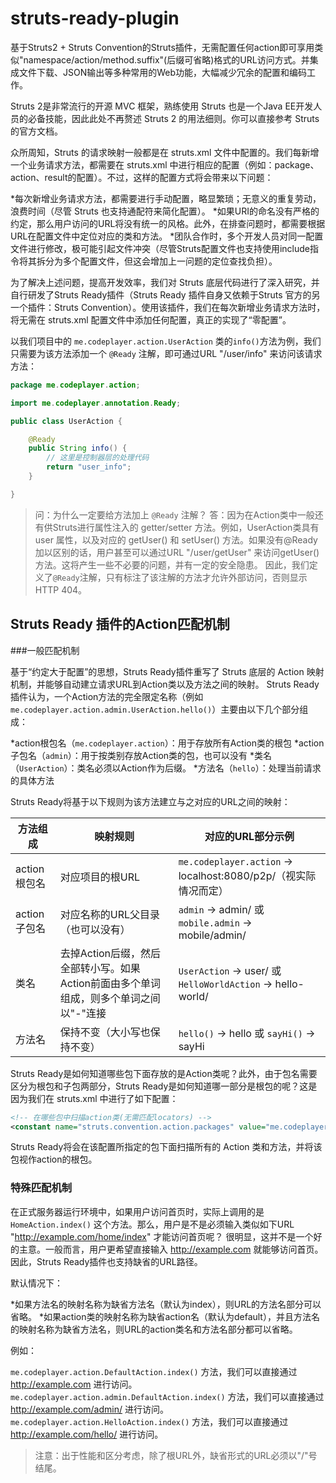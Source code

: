 # struts-ready-plugin
基于Struts2 + Struts Convention的Struts插件，无需配置任何action即可享用类似"namespace/action/method.suffix"(后缀可省略)格式的URL访问方式。并集成文件下载、JSON输出等多种常用的Web功能，大幅减少冗余的配置和编码工作。

Struts 2是非常流行的开源 MVC 框架，熟练使用 Struts 也是一个Java EE开发人员的必备技能，因此此处不再赘述 Struts 2 的用法细则。你可以直接参考 Struts 的官方文档。

众所周知，Struts 的请求映射一般都是在 struts.xml 文件中配置的。我们每新增一个业务请求方法，都需要在 struts.xml 中进行相应的配置（例如：package、action、result的配置）。不过，这样的配置方式将会带来以下问题：

*每次新增业务请求方法，都需要进行手动配置，略显繁琐；无意义的重复劳动，浪费时间（尽管 Struts 也支持通配符来简化配置）。
*如果URI的命名没有严格的约定，那么用户访问的URL将没有统一的风格。此外，在排查问题时，都需要根据URL在配置文件中定位对应的类和方法。
*团队合作时，多个开发人员对同一配置文件进行修改，极可能引起文件冲突（尽管Struts配置文件也支持使用include指令将其拆分为多个配置文件，但这会增加上一问题的定位查找负担）。

为了解决上述问题，提高开发效率，我们对 Struts 底层代码进行了深入研究，并自行研发了Struts Ready插件（Struts Ready 插件自身又依赖于Struts 官方的另一个插件：Struts Convention）。使用该插件，我们在每次新增业务请求方法时，将无需在 struts.xml 配置文件中添加任何配置，真正的实现了“零配置”。

以我们项目中的 `me.codeplayer.action.UserAction` 类的`info()`方法为例，我们只需要为该方法添加一个 `@Ready` 注解，即可通过URL "/user/info" 来访问该请求方法：
```java
package me.codeplayer.action;

import me.codeplayer.annotation.Ready;

public class UserAction {

	@Ready
	public String info() {
		// 这里是控制器层的处理代码
		return "user_info";
	}

}
```
>问：为什么一定要给方法加上 `@Ready` 注解？
>答：因为在Action类中一般还有供Struts进行属性注入的 getter/setter 方法。例如，UserAction类具有 user 属性，以及对应的 getUser() 和 setUser() 方法。如果没有@Ready加以区别的话，用户甚至可以通过URL "/user/getUser" 来访问getUser()方法。这将产生一些不必要的问题，并有一定的安全隐患。
>因此，我们定义了`@Ready`注解，只有标注了该注解的方法才允许外部访问，否则显示HTTP 404。

## Struts Ready 插件的Action匹配机制

###一般匹配机制

基于“约定大于配置”的思想，Struts Ready插件重写了 Struts 底层的 Action 映射机制，并能够自动建立请求URL到Action类以及方法之间的映射。
Struts Ready插件认为，一个Action方法的完全限定名称（例如`me.codeplayer.action.admin.UserAction.hello()`）主要由以下几个部分组成：

*action根包名（`me.codeplayer.action`）：用于存放所有Action类的根包
*action子包名（`admin`）：用于按类别存放Action类的包，也可以没有
*类名（`UserAction`）：类名必须以Action作为后缀。
*方法名（`hello`）：处理当前请求的具体方法

Struts Ready将基于以下规则为该方法建立与之对应的URL之间的映射：

| 方法组成 | 映射规则 |	对应的URL部分示例 |
| -------- | -------- | ------------------ |
| action根包名 |	对应项目的根URL	| `me.codeplayer.action` -> localhost:8080/p2p/（视实际情况而定）|
| action子包名	| 对应名称的URL父目录（也可以没有）| `admin` -> admin/ 或 `mobile.admin` -> mobile/admin/ |
| 类名	| 去掉Action后缀，然后全部转小写。如果Action前面由多个单词组成，则多个单词之间以"-"连接 |	`UserAction` -> user/ 或 `HelloWorldAction` -> hello-world/ |
| 方法名	| 保持不变（大小写也保持不变） | `hello()` -> hello 或 `sayHi()` -> sayHi |

Struts Ready是如何知道哪些包下面存放的是Action类呢？此外，由于包名需要区分为根包和子包两部分，Struts Ready是如何知道哪一部分是根包的呢？这是因为我们在 struts.xml 中进行了如下配置：

```xml
<!-- 在哪些包中扫描action类(无需匹配locators) -->
<constant name="struts.convention.action.packages" value="me.codeplayer.action" />
```

Struts Ready将会在该配置所指定的包下面扫描所有的 Action 类和方法，并将该包视作action的根包。

###	特殊匹配机制

在正式服务器运行环境中，如果用户访问首页时，实际上调用的是 `HomeAction.index()` 这个方法。那么，用户是不是必须输入类似如下URL "http://example.com/home/index" 才能访问首页呢？
很明显，这并不是一个好的主意。一般而言，用户更希望直接输入 http://example.com 就能够访问首页。因此，Struts Ready插件也支持缺省的URL路径。

默认情况下：

*如果方法名的映射名称为缺省方法名（默认为index），则URL的方法名部分可以省略。
*如果action类的映射名称为缺省action名（默认为default），并且方法名的映射名称为缺省方法名，则URL的action类名和方法名部分都可以省略。

例如：

`me.codeplayer.action.DefaultAction.index()` 方法，我们可以直接通过 http://example.com 进行访问。
`me.codeplayer.action.admin.DefaultAction.index()` 方法，我们可以直接通过 http://example.com/admin/ 进行访问。
`me.codeplayer.action.HelloAction.index()` 方法，我们可以直接通过 http://example.com/hello/ 进行访问。

>注意：出于性能和区分考虑，除了根URL外，缺省形式的URL必须以"/"号结尾。
